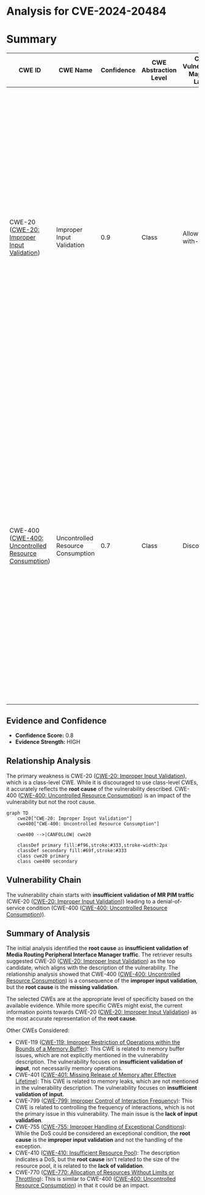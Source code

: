 # Analysis for CVE-2024-20484

# Summary
| CWE ID | CWE Name | Confidence | CWE Abstraction Level | CWE Vulnerability Mapping Label | CWE-Vulnerability Mapping Notes |
|---|---|---|---|---|---|
| CWE-20 ([CWE-20: Improper Input Validation](https://cwe.mitre.org/data/definitions/20.html)) | Improper Input Validation | 0.9 | Class | Allowed-with-Review | The vulnerability is due to **insufficient validation of Media Routing Peripheral Interface Manager (MR PIM) traffic** that is received by an affected device. This matches the description of CWE-20 ([CWE-20: Improper Input Validation](https://cwe.mitre.org/data/definitions/20.html)). Although CWE-20 ([CWE-20: Improper Input Validation](https://cwe.mitre.org/data/definitions/20.html)) is discouraged, the retriever results rank it as the top candidate. Further investigation may reveal more specific CWEs. |
| CWE-400 ([CWE-400: Uncontrolled Resource Consumption](https://cwe.mitre.org/data/definitions/400.html)) | Uncontrolled Resource Consumption | 0.7 | Class | Discouraged | A successful exploit could allow the attacker to trigger a failure on the MR PIM connection between Cisco ECE and Cisco Unified Contact Center Enterprise (CCE), leading to a DoS condition on EAAS that would prevent customers from starting chat, callback, or delayed callback sessions. This can lead to resource exhaustion, however the **root cause** is the **Improper Input Validation** rather than resource consumption |

## Evidence and Confidence

*   **Confidence Score:** 0.8
*   **Evidence Strength:** HIGH

## Relationship Analysis
The primary weakness is CWE-20 ([CWE-20: Improper Input Validation](https://cwe.mitre.org/data/definitions/20.html)), which is a class-level CWE. While it is discouraged to use class-level CWEs, it accurately reflects the **root cause** of the vulnerability described. CWE-400 ([CWE-400: Uncontrolled Resource Consumption](https://cwe.mitre.org/data/definitions/400.html)) is an impact of the vulnerability but not the root cause.

```mermaid
graph TD
    cwe20["CWE-20: Improper Input Validation"]
    cwe400["CWE-400: Uncontrolled Resource Consumption"]
    
    cwe400 -->|CANFOLLOW| cwe20
    
    classDef primary fill:#f96,stroke:#333,stroke-width:2px
    classDef secondary fill:#69f,stroke:#333
    class cwe20 primary
    class cwe400 secondary
```

## Vulnerability Chain
The vulnerability chain starts with **insufficient validation of MR PIM traffic** (CWE-20 ([CWE-20: Improper Input Validation](https://cwe.mitre.org/data/definitions/20.html))) leading to a denial-of-service condition (CWE-400 ([CWE-400: Uncontrolled Resource Consumption](https://cwe.mitre.org/data/definitions/400.html))).

## Summary of Analysis
The initial analysis identified the **root cause** as **insufficient validation of Media Routing Peripheral Interface Manager traffic**. The retriever results suggested CWE-20 ([CWE-20: Improper Input Validation](https://cwe.mitre.org/data/definitions/20.html)) as the top candidate, which aligns with the description of the vulnerability. The relationship analysis showed that CWE-400 ([CWE-400: Uncontrolled Resource Consumption](https://cwe.mitre.org/data/definitions/400.html)) is a consequence of the **improper input validation**, but the **root cause** is the **missing validation**.

The selected CWEs are at the appropriate level of specificity based on the available evidence. While more specific CWEs might exist, the current information points towards CWE-20 ([CWE-20: Improper Input Validation](https://cwe.mitre.org/data/definitions/20.html)) as the most accurate representation of the **root cause**.

Other CWEs Considered:

*   CWE-119 ([CWE-119: Improper Restriction of Operations within the Bounds of a Memory Buffer](https://cwe.mitre.org/data/definitions/119.html)): This CWE is related to memory buffer issues, which are not explicitly mentioned in the vulnerability description. The vulnerability focuses on **insufficient validation of input**, not necessarily memory operations.
*   CWE-401 ([CWE-401: Missing Release of Memory after Effective Lifetime](https://cwe.mitre.org/data/definitions/401.html)): This CWE is related to memory leaks, which are not mentioned in the vulnerability description. The vulnerability focuses on **insufficient validation of input**.
*   CWE-799 ([CWE-799: Improper Control of Interaction Frequency](https://cwe.mitre.org/data/definitions/799.html)): This CWE is related to controlling the frequency of interactions, which is not the primary issue in this vulnerability. The main issue is the **lack of input validation**.
*   CWE-755 ([CWE-755: Improper Handling of Exceptional Conditions](https://cwe.mitre.org/data/definitions/755.html)): While the DoS could be considered an exceptional condition, the **root cause** is the **improper input validation** and not the handling of the exception.
*   CWE-410 ([CWE-410: Insufficient Resource Pool](https://cwe.mitre.org/data/definitions/410.html)): The description indicates a DoS, but the **root cause** isn't related to the size of the resource pool, it is related to the **lack of validation**.
*   CWE-770 ([CWE-770: Allocation of Resources Without Limits or Throttling](https://cwe.mitre.org/data/definitions/770.html)): This is similar to CWE-400 ([CWE-400: Uncontrolled Resource Consumption](https://cwe.mitre.org/data/definitions/400.html)) in that it could be an impact.